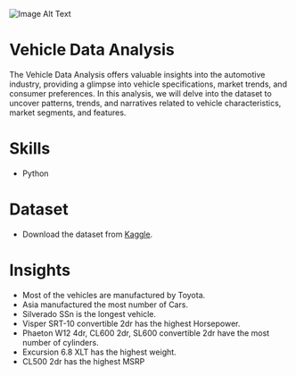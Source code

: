 ![Image Alt Text](https://hagerty-vid-images.imgix.net/vehicles/2004%20Viper%20137.jpg)

# Vehicle Data Analysis  
The Vehicle Data Analysis offers valuable insights into the automotive industry, providing a glimpse into vehicle specifications, market trends, and consumer preferences. In this analysis, we will delve into the dataset to uncover patterns, trends, and narratives related to vehicle characteristics, market segments, and features.

# Skills
* Python
  
# Dataset 
* Download the dataset from [Kaggle](https://www.kaggle.com/code/beelaboo/car-dataset/input).

# Insights  
* Most of the vehicles are manufactured by Toyota.
* Asia manufactured the most number of Cars.
* Silverado SSn is the longest vehicle.
* Visper SRT-10 convertible 2dr has the highest Horsepower.
* Phaeton W12 4dr, CL600 2dr, SL600 convertible 2dr have the most number of cylinders.
* Excursion 6.8 XLT has the highest weight.
* CL500 2dr has the highest MSRP

